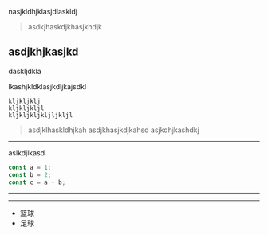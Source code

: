 nasjkldhjklasjdlaskldj

> asdkjhaskdjkhasjkhdjk

## asdjkhjkasjkd

daskljdkla

lkashjkldklasjkdljkajsdkl

    kljkljklj
    kljkljkljl
    kljkljkljkljljkljl

> asdjklhaskldhjkah
> asdjkhasjkdjkahsd
> asjkdhjkashdkj

---

aslkdjlkasd 

```js
const a = 1;
const b = 2;
const c = a + b;
```

  ***

  ___

- 篮球
- 足球
